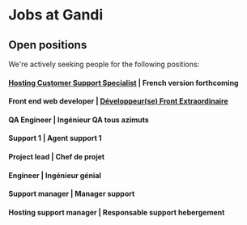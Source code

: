 # Jobs at Gandi

## Open positions

We're actively seeking people for the following positions:

#### [Hosting Customer Support Specialist](en/hosting-support-specialist.md) | French version forthcoming

#### Front end web developer | [Développeur(se) Front Extraordinaire](fr/dev-front-extra.md)

#### QA Engineer | Ingénieur QA tous azimuts

#### Support 1 | Agent support 1

#### Project lead | Chef de projet

#### Engineer | Ingénieur génial

#### Support manager | Manager support

#### Hosting support manager | Responsable support hebergement
